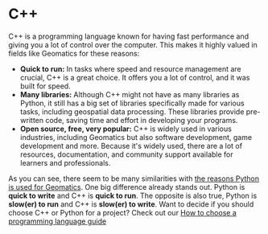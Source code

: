 # C++

C++ is a programming language known for having fast performance and giving you a lot of control over the computer. This makes it highly valued in fields like Geomatics for these reasons:

- **Quick to run:** In tasks where speed and resource management are crucial, C++ is a great choice. It offers you a lot of control, and it was built for speed.
- **Many libraries:** Although C++ might not have as many libraries as Python, it still has a big set of libraries specifically made for various tasks, including geospatial data processing. These libraries provide pre-written code, saving time and effort in developing your programs.
- **Open source, free, very popular:** C++ is widely used in various industries, including Geomatics but also software development, game development and more. Because it's widely used, there are a lot of resources, documentation, and community support available for learners and professionals.

As you can see, there seem to be many similarities with [the reasons Python is used for Geomatics](../python). One big difference already stands out. Python is **quick to write** and C++ is **quick to run**. The opposite is also true, Python is **slow(er) to run** and C++ is **slow(er) to write**. Want to decide if you should choose C++ or Python for a project? Check out our [How to choose a programming language guide](../programming/chooselanguage.md)
